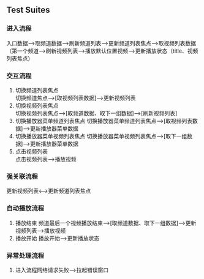 ## Test Suites
### 进入流程
入口数据-->取频道数据-->刷新频道列表-->更新频道列表焦点-->取视频列表数据（第一个频道-->刷新视频列表-->播放默认位置视频-->更新播放状态（title、视频列表焦点）

### 交互流程
1. 切换频道列表焦点  
切换频道焦点-->[取视频列表数据]-->更新视频列表
2. 切换视频列表焦点  
切换视频列表焦点-->[取频道数据、取下一组数据]-->[刷新视频列表]
3. 切换播放器菜单频道列表焦点
切换播放器菜单频道列表焦点-->[取视频列表数据]-->更新播放器菜单数据
4. 切换播放器菜单视频列表焦点
切换播放器菜单视频列表焦点-->[取下一组数据]-->更新播放器菜单数据
5. 点击视频列表  
点击视频列表-->播放视频

### 强关联流程
更新视频列表<-->更新频道列表焦点

### 自动播放流程
1. 播放结束
频道最后一个视频播放结束-->[取频道数据、取下一组数据]-->更新视频列表-->播放视频
2. 播放开始
播放开始-->更新播放状态

### 异常处理流程
1. 进入流程网络请求失败-->拉起错误窗口

